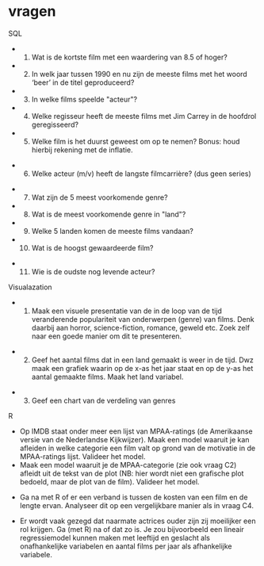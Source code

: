 # vragen

SQL
+ 1. Wat is de kortste film met een waardering van 8.5 of hoger?
+ 2. In welk jaar tussen 1990 en nu zijn de meeste films met het woord ‘beer’ in de titel 
     geproduceerd?
+ 3. In welke films speelde "acteur"?
+ 4. Welke regisseur heeft de meeste films met Jim Carrey in de hoofdrol geregisseerd?
+ 5. Welke film is het duurst geweest om op te nemen? Bonus: houd hierbij rekening met de inflatie. 
- 6. Welke acteur (m/v) heeft de langste filmcarrière? (dus geen series)
+ 7. Wat zijn de 5 meest voorkomende genre?
+ 8. Wat is de meest voorkomende genre in "land"?
+ 9. Welke 5 landen komen de meeste films vandaan?
+ 10. Wat is de hoogst gewaardeerde film?
- 11. Wie is de oudste nog levende acteur?

Visualazation
- 1. Maak een visuele presentatie van de in de loop van de tijd veranderende populariteit van 
  onderwerpen (genre) van films. Denk daarbij aan horror, science-fiction, romance, 
  geweld etc. Zoek zelf naar een goede manier om dit te presenteren. 
+ 2. Geef het aantal films dat in een land gemaakt is weer in de tijd. Dwz maak een grafiek 
  waarin op de x-as het jaar staat en op de y-as het aantal gemaakte films. Maak het land variabel.
- 3. Geef een chart van de verdeling van genres

R
- Op IMDB staat onder meer een lijst van MPAA-ratings (de Amerikaanse versie van de 
  Nederlandse Kijkwijzer). Maak een model waaruit je kan afleiden in welke categorie een 
  film valt op grond van de motivatie in de MPAA-ratings lijst. Valideer het model. 
- Maak een model waaruit je de MPAA-categorie (zie ook vraag C2) afleidt uit de tekst van 
  de plot (NB: hier wordt niet een grafische plot bedoeld, maar de plot van de film). 
  Valideer het model.
+ Ga na met R of er een verband is tussen de kosten van een film en de lengte ervan. 
  Analyseer dit op een vergelijkbare manier als in vraag C4. 
- Er wordt vaak gezegd dat naarmate actrices ouder zijn zij moeilijker een rol krijgen. Ga 
  (met R) na of dat zo is. Je zou bijvoorbeeld een lineair regressiemodel kunnen maken 
  met leeftijd en geslacht als onafhankelijke variabelen en aantal films per jaar als 
  afhankelijke variabele. 